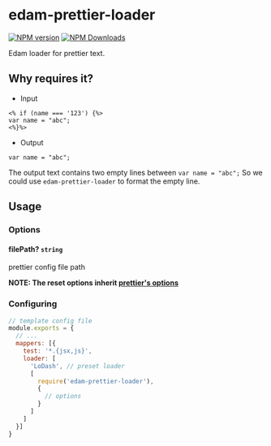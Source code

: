 # edam-prettier-loader
[![NPM version](https://img.shields.io/npm/v/edam-prettier-loader.svg?style=flat-square)](https://www.npmjs.com/package/edam-prettier-loader)
[![NPM Downloads](https://img.shields.io/npm/dm/edam-prettier-loader.svg?style=flat-square&maxAge=43200)](https://www.npmjs.com/package/edam-prettier-loader)

Edam loader for prettier text.

## Why requires it?

* Input

```ejs
<% if (name === '123') {%>
var name = "abc";
<%}%>
```

* Output

```ejs
var name = "abc";
```

The output text contains two empty lines between `var name = "abc";`
So we could use `edam-prettier-loader` to format the empty line.

## Usage


### Options
#### filePath? `string`
prettier config file path

**NOTE: The reset options inherit [prettier's options](https://prettier.io/docs/en/options.html#docsNav)**

### Configuring
```javascript
// template config file
module.exports = {
  // ...
  mappers: [{
    test: '*.{jsx,js}',
    loader: [
      'LoDash', // preset loader
      [
        require('edam-prettier-loader'),
        {
          // options
        }
      ]
    ]
  }]
}
```
